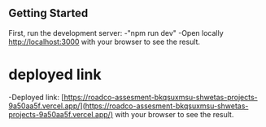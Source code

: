 ## Getting Started

First, run the development server:
-"npm run dev"
-Open locally [http://localhost:3000](http://localhost:3000) with your browser to see the result.

# deployed link

-Deployed link: [https://roadco-assesment-bkqsuxmsu-shwetas-projects-9a50aa5f.vercel.app/](https://roadco-assesment-bkqsuxmsu-shwetas-projects-9a50aa5f.vercel.app/) with your browser to see the result.
